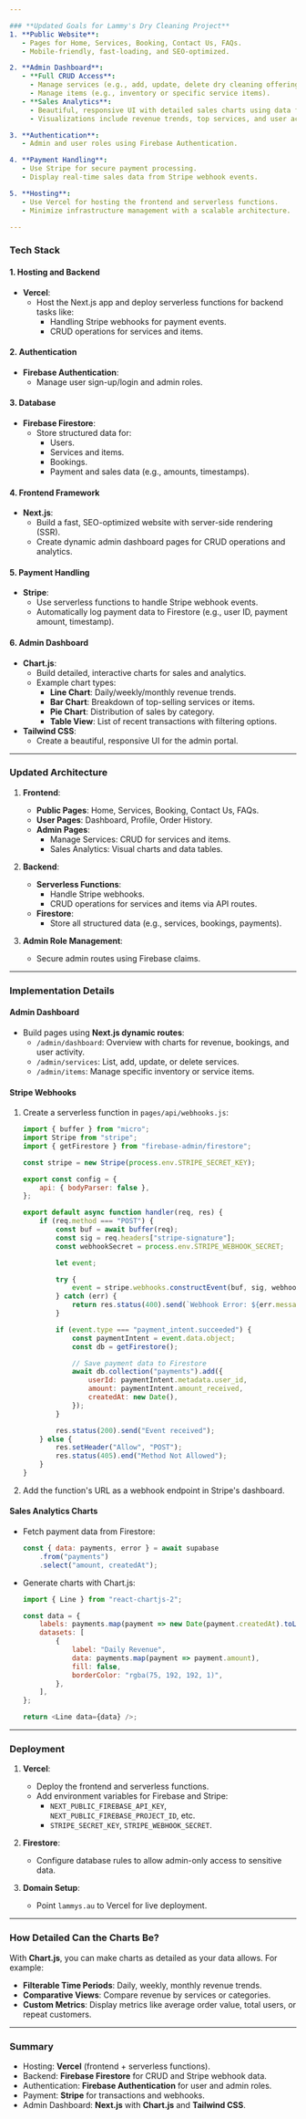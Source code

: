 ```yaml
---

### **Updated Goals for Lammy's Dry Cleaning Project**
1. **Public Website**:
   - Pages for Home, Services, Booking, Contact Us, FAQs.
   - Mobile-friendly, fast-loading, and SEO-optimized.

2. **Admin Dashboard**:
   - **Full CRUD Access**:
     - Manage services (e.g., add, update, delete dry cleaning offerings).
     - Manage items (e.g., inventory or specific service items).
   - **Sales Analytics**:
     - Beautiful, responsive UI with detailed sales charts using data from Stripe and bookings.
     - Visualizations include revenue trends, top services, and user activity.

3. **Authentication**:
   - Admin and user roles using Firebase Authentication.

4. **Payment Handling**:
   - Use Stripe for secure payment processing.
   - Display real-time sales data from Stripe webhook events.

5. **Hosting**:
   - Use Vercel for hosting the frontend and serverless functions.
   - Minimize infrastructure management with a scalable architecture.

---
```


### **Tech Stack**

#### **1. Hosting and Backend**
- **Vercel**:
  - Host the Next.js app and deploy serverless functions for backend tasks like:
    - Handling Stripe webhooks for payment events.
    - CRUD operations for services and items.

#### **2. Authentication**
- **Firebase Authentication**:
  - Manage user sign-up/login and admin roles.

#### **3. Database**
- **Firebase Firestore**:
  - Store structured data for:
    - Users.
    - Services and items.
    - Bookings.
    - Payment and sales data (e.g., amounts, timestamps).

#### **4. Frontend Framework**
- **Next.js**:
  - Build a fast, SEO-optimized website with server-side rendering (SSR).
  - Create dynamic admin dashboard pages for CRUD operations and analytics.

#### **5. Payment Handling**
- **Stripe**:
  - Use serverless functions to handle Stripe webhook events.
  - Automatically log payment data to Firestore (e.g., user ID, payment amount, timestamp).

#### **6. Admin Dashboard**
- **Chart.js**:
  - Build detailed, interactive charts for sales and analytics.
  - Example chart types:
    - **Line Chart**: Daily/weekly/monthly revenue trends.
    - **Bar Chart**: Breakdown of top-selling services or items.
    - **Pie Chart**: Distribution of sales by category.
    - **Table View**: List of recent transactions with filtering options.
- **Tailwind CSS**:
  - Create a beautiful, responsive UI for the admin portal.

---

### **Updated Architecture**

1. **Frontend**:
   - **Public Pages**: Home, Services, Booking, Contact Us, FAQs.
   - **User Pages**: Dashboard, Profile, Order History.
   - **Admin Pages**:
     - Manage Services: CRUD for services and items.
     - Sales Analytics: Visual charts and data tables.

2. **Backend**:
   - **Serverless Functions**:
     - Handle Stripe webhooks.
     - CRUD operations for services and items via API routes.
   - **Firestore**:
     - Store all structured data (e.g., services, bookings, payments).

3. **Admin Role Management**:
   - Secure admin routes using Firebase claims.

---

### **Implementation Details**

#### **Admin Dashboard**
- Build pages using **Next.js dynamic routes**:
  - `/admin/dashboard`: Overview with charts for revenue, bookings, and user activity.
  - `/admin/services`: List, add, update, or delete services.
  - `/admin/items`: Manage specific inventory or service items.

#### **Stripe Webhooks**
1. Create a serverless function in `pages/api/webhooks.js`:
   ```javascript
   import { buffer } from "micro";
   import Stripe from "stripe";
   import { getFirestore } from "firebase-admin/firestore";

   const stripe = new Stripe(process.env.STRIPE_SECRET_KEY);

   export const config = {
       api: { bodyParser: false },
   };

   export default async function handler(req, res) {
       if (req.method === "POST") {
           const buf = await buffer(req);
           const sig = req.headers["stripe-signature"];
           const webhookSecret = process.env.STRIPE_WEBHOOK_SECRET;

           let event;

           try {
               event = stripe.webhooks.constructEvent(buf, sig, webhookSecret);
           } catch (err) {
               return res.status(400).send(`Webhook Error: ${err.message}`);
           }

           if (event.type === "payment_intent.succeeded") {
               const paymentIntent = event.data.object;
               const db = getFirestore();

               // Save payment data to Firestore
               await db.collection("payments").add({
                   userId: paymentIntent.metadata.user_id,
                   amount: paymentIntent.amount_received,
                   createdAt: new Date(),
               });
           }

           res.status(200).send("Event received");
       } else {
           res.setHeader("Allow", "POST");
           res.status(405).end("Method Not Allowed");
       }
   }
   ```

2. Add the function's URL as a webhook endpoint in Stripe's dashboard.

#### **Sales Analytics Charts**
- Fetch payment data from Firestore:
   ```javascript
   const { data: payments, error } = await supabase
       .from("payments")
       .select("amount, createdAt");
   ```

- Generate charts with Chart.js:
   ```javascript
   import { Line } from "react-chartjs-2";

   const data = {
       labels: payments.map(payment => new Date(payment.createdAt).toLocaleDateString()),
       datasets: [
           {
               label: "Daily Revenue",
               data: payments.map(payment => payment.amount),
               fill: false,
               borderColor: "rgba(75, 192, 192, 1)",
           },
       ],
   };

   return <Line data={data} />;
   ```

---

### **Deployment**
1. **Vercel**:
   - Deploy the frontend and serverless functions.
   - Add environment variables for Firebase and Stripe:
     - `NEXT_PUBLIC_FIREBASE_API_KEY`, `NEXT_PUBLIC_FIREBASE_PROJECT_ID`, etc.
     - `STRIPE_SECRET_KEY`, `STRIPE_WEBHOOK_SECRET`.

2. **Firestore**:
   - Configure database rules to allow admin-only access to sensitive data.

3. **Domain Setup**:
   - Point `lammys.au` to Vercel for live deployment.

---

### **How Detailed Can the Charts Be?**
With **Chart.js**, you can make charts as detailed as your data allows. For example:
- **Filterable Time Periods**: Daily, weekly, monthly revenue trends.
- **Comparative Views**: Compare revenue by services or categories.
- **Custom Metrics**: Display metrics like average order value, total users, or repeat customers.

---

### **Summary**
- Hosting: **Vercel** (frontend + serverless functions).
- Backend: **Firebase Firestore** for CRUD and Stripe webhook data.
- Authentication: **Firebase Authentication** for user and admin roles.
- Payment: **Stripe** for transactions and webhooks.
- Admin Dashboard: **Next.js** with **Chart.js** and **Tailwind CSS**.